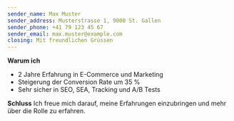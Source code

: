 ```yaml
---
sender_name: Max Muster
sender_address: Musterstrasse 1, 9000 St. Gallen
sender_phone: +41 79 123 45 67
sender_email: max.muster@example.com
closing: Mit freundlichen Grüssen
---
```


**Warum ich**
- 2 Jahre Erfahrung in E-Commerce und Marketing
- Steigerung der Conversion Rate um 35 %
- Sehr sicher in SEO, SEA, Tracking und A/B Tests

**Schluss**
Ich freue mich darauf, meine Erfahrungen einzubringen und mehr über die Rolle zu erfahren.
